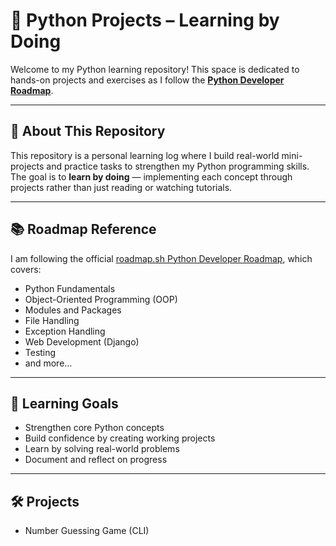 # 🐍 Python Projects – Learning by Doing

Welcome to my Python learning repository! This space is dedicated to hands-on projects and exercises as I follow the **[Python Developer Roadmap](https://roadmap.sh/python)**.

---

## 🚀 About This Repository

This repository is a personal learning log where I build real-world mini-projects and practice tasks to strengthen my Python programming skills. The goal is to **learn by doing** — implementing each concept through projects rather than just reading or watching tutorials.

---

## 📚 Roadmap Reference

I am following the official [roadmap.sh Python Developer Roadmap](https://roadmap.sh/python), which covers:

- Python Fundamentals
- Object-Oriented Programming (OOP)
- Modules and Packages
- File Handling
- Exception Handling
- Web Development (Django)
- Testing
- and more...

---

## 🧠 Learning Goals

- Strengthen core Python concepts
- Build confidence by creating working projects
- Learn by solving real-world problems
- Document and reflect on progress

---

## 🛠️ Projects

- Number Guessing Game (CLI)
